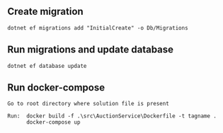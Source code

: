 ## Create migration

	dotnet ef migrations add "InitialCreate" -o Db/Migrations


## Run migrations and update database
 
	dotnet ef database update


## Run docker-compose

	Go to root directory where solution file is present

	Run:  docker build -f .\src\AuctionService\Dockerfile -t tagname .
	      docker-compose up